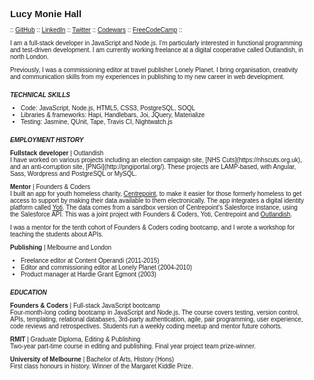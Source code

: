 <div style="font-size:10px; width: 470px; margin-left: 25px; font-family: 'Actor', sans-serif;">
<h2>Lucy Monie Hall</h2>
<p>:: <a href="https://github.com/lucymonie">GitHub</a> :: <a href="https://www.linkedin.com/in/lucy-monie">LinkedIn</a> :: <a href="https://twitter.com/LucyMonie">Twitter</a> :: <a href="https://www.codewars.com/users/lucymonie/">Codewars</a> :: <a href="https://www.freecodecamp.com/lucymonie">FreeCodeCamp</a> ::</p>

<p>I am a full-stack developer in JavaScript and Node.js. I'm particularly interested in functional programming and test-driven development. I am currently working freelance at a digital cooperative called Outlandish, in north London.</p>
<p>Previously, I was a commissioning editor at travel publisher Lonely Planet. I bring organisation, creativity and communication skills from my experiences in publishing to my new career in web development.</p>

<h5 style="margin:18px 0px 5px 0px;">TECHNICAL SKILLS</h5>
<ul>
 <li>Code: JavaScript, Node.js, HTML5, CSS3, PostgreSQL, SOQL</li>
 <li>Libraries & frameworks: Hapi, Handlebars, Joi, JQuery, Materialize</li>
 <li>Testing: Jasmine, QUnit, Tape, Travis CI, Nightwatch.js</li>
</ul>

<h5 style="margin:18px 0px 5px 0px;">EMPLOYMENT HISTORY</h5>
<p><span style="font-weight:bold;">Fullstack developer</span> | Outlandish<br>
I have worked on various projects including an election campaign site, [NHS Cuts](https://nhscuts.org.uk), and an anti-corruption site, [PNGi](http://pngiportal.org/). These projects are LAMP-based, with Angular, Sass, Wordpress and PostgreSQL or MySQL.  

<p><span style="font-weight:bold;">Mentor</span> | Founders & Coders<br>
I built an app for youth homeless charity, <a href="https://centrepoint.org.uk">Centrepoint</a>, to make it easier for those formerly homeless to get access to support by making their data available to them electronically. The app integrates a digital identity platform called <a href="https://www.yoti.com/developers/">Yoti</a>. The data comes from a sandbox version of Centrepoint's Salesforce instance, using the Salesforce API. This was a joint project with Founders & Coders, Yoti, Centrepoint and <a href="https://outlandish.com/">Outlandish</a>.  

I was a mentor for the tenth cohort of Founders & Coders coding bootcamp, and I wrote a workshop for teaching the students about APIs.</p>

<span style="font-weight:bold;margin-bottom:0px;">Publishing</span> | Melbourne and London<br>
<ul>
<li>Freelance editor at Content Operandi (2011-2015)</li>
<li>Editor and commissioning editor at Lonely Planet (2004-2010)</li>
<li>Product manager at Hardie Grant Egmont (2003)</li>
</ul>

<h5 style="margin:18px 0px 5px 0px;">EDUCATION</h5>
<p><span style="font-weight:bold;">Founders & Coders</span> | Full-stack JavaScript bootcamp<br>
Four-month-long coding bootcamp in JavaScript and Node.js. The course covers testing, version control, APIs, templating, relational databases, 3rd-party authentication, agile, pair programming, user experience, code reviews and retrospectives. Students run a weekly coding meetup and mentor future cohorts.</p>

<p><span style="font-weight:bold;">RMIT</span> | Graduate Diploma, Editing & Publishing<br>
Two-year part-time course in editing and publishing. Final year project team prize-winner.</p>

<p><span style="font-weight:bold;">University of Melbourne </span>| Bachelor of Arts, History (Hons)<br>
First class honours in history. Winner of the Margaret Kiddle Prize.</p>
</div>
